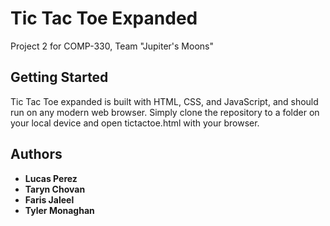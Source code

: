 # Tic Tac Toe Expanded

Project 2 for COMP-330, Team "Jupiter's Moons"

## Getting Started

Tic Tac Toe expanded is built with HTML, CSS, and JavaScript, and should run on any modern web browser. Simply clone the repository to a folder on your local device and open tictactoe.html with your browser.

## Authors

- **Lucas Perez**
- **Taryn Chovan**
- **Faris Jaleel**
- **Tyler Monaghan**
